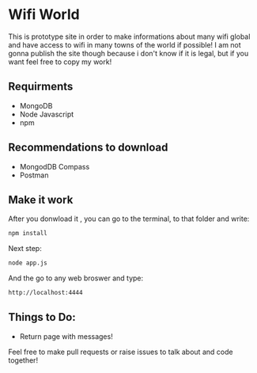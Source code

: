 # Wifi World

This is prototype site in order to make informations about many wifi global and have access to wifi in many towns of the world if possible!
I am not gonna publish the site though because i don't know if it is legal, but if you want feel free to copy my work!

## Requirments
- MongoDB
- Node Javascript
- npm

## Recommendations to download
* MongodDB Compass
* Postman

## Make it work
After you donwload it , you can go to the terminal, to that folder and write:

```cmd
npm install
```

Next step:

```cmd
node app.js
```
And the go to any web broswer and type:

```cmd
http://localhost:4444
```

## Things to Do:
- Return page with messages!

Feel free to make pull requests or raise issues to talk about and code together!
